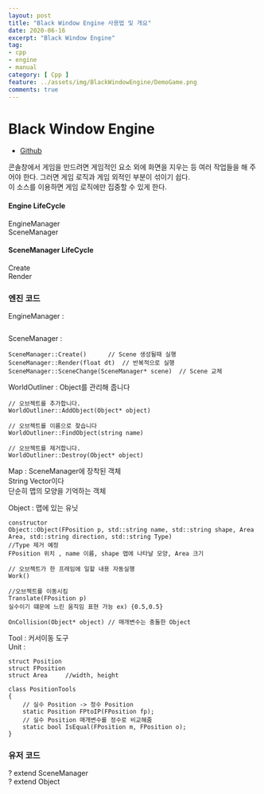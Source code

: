 ```yaml
---
layout: post
title: "Black Window Engine 사용법 및 개요"
date: 2020-06-16
excerpt: "Black Window Engine"
tag:
- cpp
- engine
- manual
category: [ Cpp ]
feature: ../assets/img/BlackWindowEngine/DemoGame.png
comments: true
---
```


# Black Window Engine

- [Github](https://github.com/SHSongs/BlackWindowEngine)

콘솔창에서 게임을 만드려면 게임적인 요소 외에 화면을 지우는 등 여러 작업들을 해 주어야 한다. 그러면 게임 로직과 게임 외적인 부분이 섞이기 쉽다.  
이 소스를 이용하면 게임 로직에만 집중할 수 있게 한다.  

#### Engine LifeCycle
EngineManager  
SceneManager

#### SceneManager LifeCycle
Create  
Render


### 엔진 코드 
EngineManager :
```

```
SceneManager :
```
SceneManager::Create()      // Scene 생성될때 실행
SceneManager::Render(float dt)  // 반복적으로 실행 
SceneManager::SceneChange(SceneManager* scene)  // Scene 교체
```
WorldOutliner : Object를 관리해 줍니다   
```
// 오브젝트를 추가합니다.
WorldOutliner::AddObject(Object* object)

// 오브젝트를 이름으로 찾습니다
WorldOutliner::FindObject(string name) 

// 오브젝트를 제거합니다.
WorldOutliner::Destroy(Object* object)
```

Map : SceneManager에 장착된 객체   
String Vector이다   
단순히 맵의 모양을 기억하는 객체

Object : 맵에 있는 유닛
```
constructor
Object::Object(FPosition p, std::string name, std::string shape, Area Area, std::string direction, std::string Type)       
//Type 제거 예정
FPosition 위치 , name 이름, shape 맵에 나타날 모양, Area 크기

// 오브젝트가 한 프레임에 일할 내용 자동실행
Work()

//오브젝트를 이동시킴
Translate(FPosition p)
실수이기 떄문에 느린 움직임 표현 가능 ex) {0.5,0.5}

OnCollision(Object* object) // 매개변수는 충돌한 Object  
```

Tool : 커서이동 도구  
Unit : 
```
struct Position 
struct FPosition
struct Area     //width, height

class PositionTools
{
    // 실수 Position -> 정수 Position
    static Position FPtoIP(FPosition fp);
    // 실수 Position 매개변수를 정수로 비교해줌
    static bool IsEqual(FPosition m, FPosition o);
}
```

### 유저 코드 
? extend SceneManager  
? extend Object 